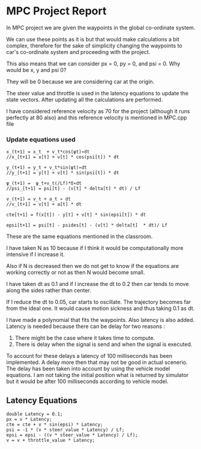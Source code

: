 
# MPC Project Report

In MPC project we are given the waypoints in the global co-ordinate system.

We can use these points as it is but that would make calculations a bit complex, therefore for the sake of simplicity changing the waypoints to car's co-ordinate system and proceeding with the project.

This also means that we can consider px = 0, py = 0, and psi = 0. Why would be x, y and psi 0?

They will be 0 because we are considering car at the origin.

The steer value and throttle is used in the latency equations to update the state vectors. After updating all the calculations are performed.

I have considered reference velocity as 70 for the project (although it runs perfectly at 80 also) and this reference velocity is mentioned in MPC.cpp file

### Update equations used
    x_(t+1) = x_t  + v_t*cos(ψt)∗dt
    //x_[t+1] = x[t] + v[t] * cos(psi[t]) * dt

    y_(t+1) = y_t + v_t*sin(ψt)∗dt
    //y_[t+1] = y[t] + v[t] * sin(psi[t]) * dt

    ψ_(t+1) =  ψ_t+v_t(/Lf)*δ∗dt
    //psi_[t+1] = psi[t] - (v[t] * delta[t] * dt) / Lf 

    v_(t+1) = v_t + a_t ∗ dt
    //v_[t+1] = v[t] + a[t] * dt

    cte[t+1] = f(x[t]) - y[t] + v[t] * sin(epsi[t]) * dt

    epsi[t+1] = psi[t] - psides[t] - (v[t] * delta[t]  * dt)/ Lf

These are the same equations mentioned in the classroom.


I have taken N as 10 because if I think it would be computationally more intensive if I increase it.

Also if N is decreased then we do not get to know if the equations are working correctly or not as then N would become small.



I have taken dt as 0.1 and if I increase the dt to 0.2 then car tends to move along the sides rather than center. 

If I reduce the dt to 0.05, car starts to oscillate. The trajectory becomes far from the ideal one. It would cause motion sickness and thus taking 0.1 as dt.



I have made a polynomial that fits the waypoints. Also latency is also added. Latency is needed because there can be delay for two reasons :

1) There might be the case where it takes time to compute.
2) There is delay when the signal is send and when the signal is executed.

To account for these delays a latency of 100 milliseconds has been implemented. A delay more then that may not be good in actual scenerio.  The delay has been taken into account by using the vehicle model equations. I am not taking the initial position  what is returned by simulator but it would be after 100 milliseconds according to vehicle model.

## Latency Equations
    double Latency = 0.1;
    px = v * Latency;
    cte = cte + v * sin(epsi) * Latency;
    psi = -1 * (v * steer_value * Latency) / Lf;
    epsi = epsi - ((v * steer_value * Latency) / Lf);
    v = v + throttle_value * Latency;

